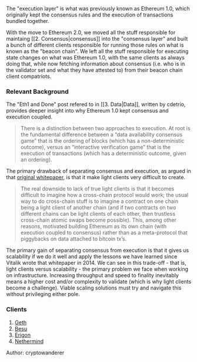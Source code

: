 The "execution layer" is what was previously known as Ethereum 1.0, which originally kept the consensus rules and the execution of transactions bundled together. 

With the move to Ethereum 2.0, we moved all the stuff responsible for maintaing [[2. Consensus|consensus]] into the "consensus layer" and built a bunch of different clients responsible for running those rules on what is known as the "beacon chain". We left all the stuff responsible for executing state changes on what was Ethereum 1.0, with the same clients as always doing that, while now fetching information about consensus (i.e. who is in the validator set and what they have attested to) from their beacon chain client compatriots.

### Relevant Background

The "Eth1 and Done" post refered to in [[3. Data|Data]], written by cdetrio, provides deeper insight into why Ethereum 1.0 kept consensus and execution coupled.

>There is a distinction between two approaches to execution. At root is the fundamental difference between a “data availability consensus game” that is the ordering of blocks (which has a non-deterministic outcome), versus an “interactive verification game” that is the execution of transactions (which has a deterministic outcome, given an ordering).

The primary drawback of separating consensus and execution, as argued in that [original whitepaper](https://web.archive.org/web/20190403172018/https://github.com/ethereum/wiki/wiki/White-Paper), is that it make light clients very difficult to create.

>The real downside to lack of true light clients is that it becomes difficult to imagine how a cross-chain protocol would work; the usual way to do cross-chain stuff is to imagine a contract on one chain being a light client of another chain (and if two contracts on two different chains can be light clients of each other, then trustless cross-chain atomic swaps become possible). This, among other reasons, motivated building Ethereum as its own chain (with execution coupled to consensus) rather than as a meta-protocol that piggybacks on data attached to bitcoin tx’s.

The primary gain of separating consensus from execution is that it gives us scalability if we do it well and apply the lessons we have learned since Vitalik wrote that whitepaper in 2014. We can see in this trade-off - that is, light clients versus scalability - the primary problem we face when working on infrastructure. Increasing throughput and speed to finality inevitably means a higher cost and/or complexity to validate (which is why light clients become a challenge). Viable scaling solutions must try and navigate this without privileging either pole.



### Clients

1. [Geth](https://geth.ethereum.org/)
2. [Besu](https://besu.hyperledger.org/en/stable/)
3. [Erigon](https://github.com/ledgerwatch/erigon)
4. [Nethermind](https://nethermind.io/)

Author: cryptowanderer
